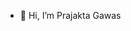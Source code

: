- 👋 Hi, I’m Prajakta Gawas


<!---
Prajakta1611/Prajakta1611 is a ✨ special ✨ repository because its `README.md` (this file) appears on your GitHub profile.
You can click the Preview link to take a look at your changes.
--->
